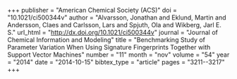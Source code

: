 +++
publisher = "American Chemical Society (ACS)"
doi = "10.1021/ci500344v"
author = "Alvarsson, Jonathan and Eklund, Martin and Andersson, Claes and Carlsson, Lars and Spjuth, Ola and Wikberg, Jarl E. S."
url_html = "http://dx.doi.org/10.1021/ci500344v"
journal = "Journal of Chemical Information and Modeling"
title = "Benchmarking Study of Parameter Variation When Using Signature Fingerprints Together with Support Vector Machines"
number = "11"
month = "nov"
volume = "54"
year = "2014"
date = "2014-10-15"
bibtex_type = "article"
pages = "3211--3217"
+++


